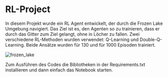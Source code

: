# RL-Project

In diesem Projekt wurde ein RL Agent entwickelt, der durch die Frozen Lake Umgebung navigiert. Das Ziel ist es, den Agenten so zu trainieren, dass er durch das Gitter zum Ziel gelangt, ohne in Löcher zu fallen. Zwei verschiedene RL-Methoden wurden verwendet: Q-Learning und Double-Q-Learning. Beide Ansätze wurden für 130 und für 1000 Episoden trainiert.

![frozen_lake](https://github.com/user-attachments/assets/7d960893-a1d6-46ec-bc65-07efd2cc7c89)

Zum Ausführen des Codes die Bibliotheken in der Requirements.txt installieren und dann einfach das Notebook starten.
